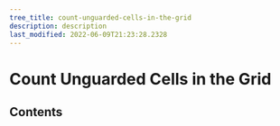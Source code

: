 ```yaml
---
tree_title: count-unguarded-cells-in-the-grid
description: description
last_modified: 2022-06-09T21:23:28.2328
---
```


# Count Unguarded Cells in the Grid

## Contents
